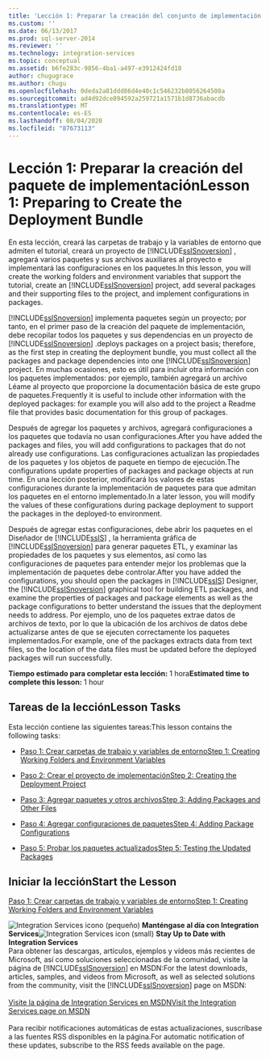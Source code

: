 ```yaml
---
title: 'Lección 1: Preparar la creación del conjunto de implementación | Microsoft Docs'
ms.custom: ''
ms.date: 06/13/2017
ms.prod: sql-server-2014
ms.reviewer: ''
ms.technology: integration-services
ms.topic: conceptual
ms.assetid: b6fe283c-9856-4ba1-a497-e3912424fd18
author: chugugrace
ms.author: chugu
ms.openlocfilehash: 0deda2a81ddd86d4e40c1c546232b8056264508a
ms.sourcegitcommit: ad4d92dce894592a259721a1571b1d8736abacdb
ms.translationtype: MT
ms.contentlocale: es-ES
ms.lasthandoff: 08/04/2020
ms.locfileid: "87673113"
---
```

# <a name="lesson-1-preparing-to-create-the-deployment-bundle"></a><span data-ttu-id="a328e-102">Lección 1: Preparar la creación del paquete de implementación</span><span class="sxs-lookup"><span data-stu-id="a328e-102">Lesson 1: Preparing to Create the Deployment Bundle</span></span>
  <span data-ttu-id="a328e-103">En esta lección, creará las carpetas de trabajo y la variables de entorno que admiten el tutorial, creará un proyecto de [!INCLUDE[ssISnoversion](../includes/ssisnoversion-md.md)] , agregará varios paquetes y sus archivos auxiliares al proyecto e implementará las configuraciones en los paquetes.</span><span class="sxs-lookup"><span data-stu-id="a328e-103">In this lesson, you will create the working folders and environment variables that support the tutorial, create an [!INCLUDE[ssISnoversion](../includes/ssisnoversion-md.md)] project, add several packages and their supporting files to the project, and implement configurations in packages.</span></span>  
  
 [!INCLUDE[ssISnoversion](../includes/ssisnoversion-md.md)] <span data-ttu-id="a328e-104">implementa paquetes según un proyecto; por tanto, en el primer paso de la creación del paquete de implementación, debe recopilar todos los paquetes y sus dependencias en un proyecto de [!INCLUDE[ssISnoversion](../includes/ssisnoversion-md.md)] .</span><span class="sxs-lookup"><span data-stu-id="a328e-104">deploys packages on a project basis; therefore, as the first step in creating the deployment bundle, you must collect all the packages and package dependencies into one [!INCLUDE[ssISnoversion](../includes/ssisnoversion-md.md)] project.</span></span> <span data-ttu-id="a328e-105">En muchas ocasiones, esto es útil para incluir otra información con los paquetes implementados: por ejemplo, también agregará un archivo Léame al proyecto que proporcione la documentación básica de este grupo de paquetes.</span><span class="sxs-lookup"><span data-stu-id="a328e-105">Frequently it is useful to include other information with the deployed packages: for example you will also add to the project a Readme file that provides basic documentation for this group of packages.</span></span>  
  
 <span data-ttu-id="a328e-106">Después de agregar los paquetes y archivos, agregará configuraciones a los paquetes que todavía no usan configuraciones.</span><span class="sxs-lookup"><span data-stu-id="a328e-106">After you have added the packages and files, you will add configurations to packages that do not already use configurations.</span></span> <span data-ttu-id="a328e-107">Las configuraciones actualizan las propiedades de los paquetes y los objetos de paquete en tiempo de ejecución.</span><span class="sxs-lookup"><span data-stu-id="a328e-107">The configurations update properties of packages and package objects at run time.</span></span> <span data-ttu-id="a328e-108">En una lección posterior, modificará los valores de estas configuraciones durante la implementación de paquetes para que admitan los paquetes en el entorno implementado.</span><span class="sxs-lookup"><span data-stu-id="a328e-108">In a later lesson, you will modify the values of these configurations during package deployment to support the packages in the deployed-to environment.</span></span>  
  
 <span data-ttu-id="a328e-109">Después de agregar estas configuraciones, debe abrir los paquetes en el Diseñador de [!INCLUDE[ssIS](../includes/ssis-md.md)] , la herramienta gráfica de [!INCLUDE[ssISnoversion](../includes/ssisnoversion-md.md)] para generar paquetes ETL, y examinar las propiedades de los paquetes y sus elementos, así como las configuraciones de paquetes para entender mejor los problemas que la implementación de paquetes debe controlar.</span><span class="sxs-lookup"><span data-stu-id="a328e-109">After you have added the configurations, you should open the packages in [!INCLUDE[ssIS](../includes/ssis-md.md)] Designer, the [!INCLUDE[ssISnoversion](../includes/ssisnoversion-md.md)] graphical tool for building ETL packages, and examine the properties of packages and package elements as well as the package configurations to better understand the issues that the deployment needs to address.</span></span> <span data-ttu-id="a328e-110">Por ejemplo, uno de los paquetes extrae datos de archivos de texto, por lo que la ubicación de los archivos de datos debe actualizarse antes de que se ejecuten correctamente los paquetes implementados.</span><span class="sxs-lookup"><span data-stu-id="a328e-110">For example, one of the packages extracts data from text files, so the location of the data files must be updated before the deployed packages will run successfully.</span></span>  
  
 <span data-ttu-id="a328e-111">**Tiempo estimado para completar esta lección:** 1 hora</span><span class="sxs-lookup"><span data-stu-id="a328e-111">**Estimated time to complete this lesson:** 1 hour</span></span>  
  
## <a name="lesson-tasks"></a><span data-ttu-id="a328e-112">Tareas de la lección</span><span class="sxs-lookup"><span data-stu-id="a328e-112">Lesson Tasks</span></span>  
 <span data-ttu-id="a328e-113">Esta lección contiene las siguientes tareas:</span><span class="sxs-lookup"><span data-stu-id="a328e-113">This lesson contains the following tasks:</span></span>  
  
-   [<span data-ttu-id="a328e-114">Paso 1: Crear carpetas de trabajo y variables de entorno</span><span class="sxs-lookup"><span data-stu-id="a328e-114">Step 1: Creating Working Folders and Environment Variables</span></span>](../integration-services/lesson-1-1-creating-working-folders-and-environment-variables.md)  
  
-   [<span data-ttu-id="a328e-115">Paso 2: Crear el proyecto de implementación</span><span class="sxs-lookup"><span data-stu-id="a328e-115">Step 2: Creating the Deployment Project</span></span>](../integration-services/lesson-1-2-creating-the-deployment-project.md)  
  
-   [<span data-ttu-id="a328e-116">Paso 3: Agregar paquetes y otros archivos</span><span class="sxs-lookup"><span data-stu-id="a328e-116">Step 3: Adding Packages and Other Files</span></span>](../integration-services/lesson-1-3-adding-packages-and-other-files.md)  
  
-   [<span data-ttu-id="a328e-117">Paso 4: Agregar configuraciones de paquetes</span><span class="sxs-lookup"><span data-stu-id="a328e-117">Step 4: Adding Package Configurations</span></span>](../integration-services/lesson-1-4-adding-package-configurations.md)  
  
-   [<span data-ttu-id="a328e-118">Paso 5: Probar los paquetes actualizados</span><span class="sxs-lookup"><span data-stu-id="a328e-118">Step 5: Testing the Updated Packages</span></span>](../integration-services/lesson-1-5-testing-the-updated-packages.md)  
  
## <a name="start-the-lesson"></a><span data-ttu-id="a328e-119">Iniciar la lección</span><span class="sxs-lookup"><span data-stu-id="a328e-119">Start the Lesson</span></span>  
 [<span data-ttu-id="a328e-120">Paso 1: Crear carpetas de trabajo y variables de entorno</span><span class="sxs-lookup"><span data-stu-id="a328e-120">Step 1: Creating Working Folders and Environment Variables</span></span>](../integration-services/lesson-1-1-creating-working-folders-and-environment-variables.md)  
  
<span data-ttu-id="a328e-121">![Integration Services icono (pequeño)](media/dts-16.gif "Icono de Integration Services (pequeño)")  **Manténgase al día con Integration Services**</span><span class="sxs-lookup"><span data-stu-id="a328e-121">![Integration Services icon (small)](media/dts-16.gif "Integration Services icon (small)")  **Stay Up to Date with Integration Services**</span></span><br /> <span data-ttu-id="a328e-122">Para obtener las descargas, artículos, ejemplos y vídeos más recientes de Microsoft, así como soluciones seleccionadas de la comunidad, visite la página de [!INCLUDE[ssISnoversion](../includes/ssisnoversion-md.md)] en MSDN:</span><span class="sxs-lookup"><span data-stu-id="a328e-122">For the latest downloads, articles, samples, and videos from Microsoft, as well as selected solutions from the community, visit the [!INCLUDE[ssISnoversion](../includes/ssisnoversion-md.md)] page on MSDN:</span></span><br /><br /> [<span data-ttu-id="a328e-123">Visite la página de Integration Services en MSDN</span><span class="sxs-lookup"><span data-stu-id="a328e-123">Visit the Integration Services page on MSDN</span></span>](https://go.microsoft.com/fwlink/?LinkId=136655)<br /><br /> <span data-ttu-id="a328e-124">Para recibir notificaciones automáticas de estas actualizaciones, suscríbase a las fuentes RSS disponibles en la página.</span><span class="sxs-lookup"><span data-stu-id="a328e-124">For automatic notification of these updates, subscribe to the RSS feeds available on the page.</span></span>  
  
  
